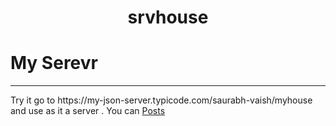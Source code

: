 # <center>srvhouse</center>
<h1>My Serevr</h1>
<hr>
Try it 
go to <a>https://my-json-server.typicode.com/saurabh-vaish/myhouse</a>  and use as it a server .
You can <a href="https://my-json-server.typicode.com/saurabh-vaish/myhouse">Posts</a>  
